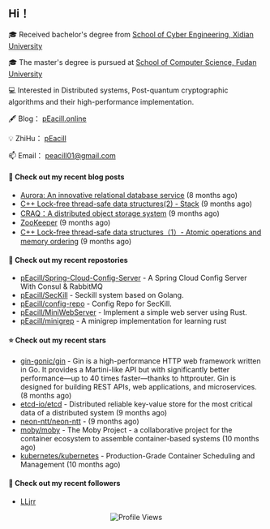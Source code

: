 ## Hi！   

🎓 Received bachelor's degree from [School of Cyber Engineering, Xidian University](https://ce.xidian.edu.cn/)

🎓 The master's degree is pursued at [School of Computer Science, Fudan University](https://cs.fudan.edu.cn/)

💻 Interested in Distributed systems, Post-quantum cryptographic algorithms and their high-performance implementation.

🖋 Blog： [pEacill.online](https://peacill.online/)

💡 ZhiHu： [pEacill](https://www.zhihu.com/people/mimanchi-61-67)

📫 Email： [peacill01@gmail.com](mailto:peacill01@gmail.com)

#### 📜 Check out my recent blog posts

- [Aurora: An innovative relational database service](https://peacill.online/post/24497.html) (8 months ago)
- [C&#43;&#43; Lock-free thread-safe data structures(2) - Stack](https://peacill.online/post/54335.html) (9 months ago)
- [CRAQ：A distributed object storage system](https://peacill.online/post/7899.html) (9 months ago)
- [ZooKeeper](https://peacill.online/post/7340.html) (9 months ago)
- [C&#43;&#43; Lock-free thread-safe data structures（1）- Atomic operations and memory ordering](https://peacill.online/post/303.html) (9 months ago)

#### 🌱 Check out my recent repostories

- [pEacill/Spring-Cloud-Config-Server](https://github.com/pEacill/Spring-Cloud-Config-Server) - A Spring Cloud Config Server With Consul &amp; RabbitMQ
- [pEacill/SecKill](https://github.com/pEacill/SecKill) - Seckill system based on Golang.
- [pEacill/config-repo](https://github.com/pEacill/config-repo) - Config Repo for SecKill.
- [pEacill/MiniWebServer](https://github.com/pEacill/MiniWebServer) - Implement a simple web server using Rust.
- [pEacill/minigrep](https://github.com/pEacill/minigrep) - A minigrep implementation for learning rust

#### ⭐ Check out my recent stars

- [gin-gonic/gin](https://github.com/gin-gonic/gin) - Gin is a high-performance HTTP web framework written in Go. It provides a Martini-like API but with significantly better performance—up to 40 times faster—thanks to httprouter. Gin is designed for building REST APIs, web applications, and microservices. (8 months ago)
- [etcd-io/etcd](https://github.com/etcd-io/etcd) - Distributed reliable key-value store for the most critical data of a distributed system (9 months ago)
- [neon-ntt/neon-ntt](https://github.com/neon-ntt/neon-ntt) -  (9 months ago)
- [moby/moby](https://github.com/moby/moby) - The Moby Project - a collaborative project for the container ecosystem to assemble container-based systems (10 months ago)
- [kubernetes/kubernetes](https://github.com/kubernetes/kubernetes) - Production-Grade Container Scheduling and Management (10 months ago)

#### 👯 Check out my recent followers

- [LLjrr](https://github.com/LLjrr)



<p align="center">
  <img src="https://komarev.com/ghpvc/?username=pEacill&color=blue" alt="Profile Views" />
</p>

